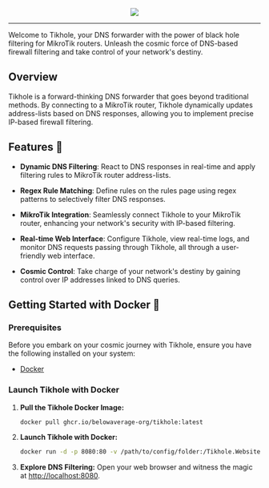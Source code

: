 <p align="center">
  <img src="https://raw.githubusercontent.com/belowaverage-org/Tikhole/master/Tikhole.Website/wwwroot/logo.svg" />
</p>
<hr />

Welcome to Tikhole, your DNS forwarder with the power of black hole filtering for MikroTik routers. Unleash the cosmic force of DNS-based firewall filtering and take control of your network's destiny.

## Overview

Tikhole is a forward-thinking DNS forwarder that goes beyond traditional methods. By connecting to a MikroTik router, Tikhole dynamically updates address-lists based on DNS responses, allowing you to implement precise IP-based firewall filtering.

## Features 🚀

- **Dynamic DNS Filtering**: React to DNS responses in real-time and apply filtering rules to MikroTik router address-lists.

- **Regex Rule Matching**: Define rules on the rules page using regex patterns to selectively filter DNS responses.

- **MikroTik Integration**: Seamlessly connect Tikhole to your MikroTik router, enhancing your network's security with IP-based filtering.

- **Real-time Web Interface**: Configure Tikhole, view real-time logs, and monitor DNS requests passing through Tikhole, all through a user-friendly web interface.

- **Cosmic Control**: Take charge of your network's destiny by gaining control over IP addresses linked to DNS queries.

## Getting Started with Docker 🚢

### Prerequisites

Before you embark on your cosmic journey with Tikhole, ensure you have the following installed on your system:

- [Docker](https://www.docker.com/get-started)

### Launch Tikhole with Docker

1. **Pull the Tikhole Docker Image:**
    ```bash
    docker pull ghcr.io/belowaverage-org/tikhole:latest
    ```

2. **Launch Tikhole with Docker:**
    ```bash
    docker run -d -p 8080:80 -v /path/to/config/folder:/Tikhole.Website/config --name Tikhole ghcr.io/belowaverage-org/tikhole:latest
    ```

3. **Explore DNS Filtering:**
    Open your web browser and witness the magic at [http://localhost:8080](http://localhost:8080).

